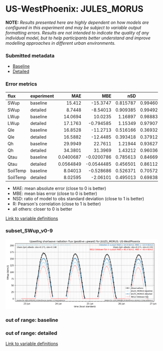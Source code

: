 # US-WestPhoenix: JULES_MORUS

**NOTE:** *Results presented here are highly dependent on how models are configured in this experiment and may be subject to variable output formatting errors. Results are not intended to indicate the quality of any individual model, but to help participants better understand and improve modelling approaches in different urban environments.*

### Submitted metadata

- [Baseline](JULES_MORUS_US-WestPhoenix_baseline_attrs.md)
- [Detailed](JULES_MORUS_US-WestPhoenix_detailed_attrs.md)

### Error metrics

| flux     | experiment   |        MAE |         MBE |      nSD |        R |          5th |        95th |       RMSE |    cRMSE |       AMBE |     1-nSD |        1-R |   nSkewness |   nKurtosis |   Overlap |
|:---------|:-------------|-----------:|------------:|---------:|---------:|-------------:|------------:|-----------:|---------:|-----------:|----------:|-----------:|------------:|------------:|----------:|
| SWup     | baseline     | 15.412     | -15.3747    | 0.815787 | 0.994608 |  2.94479     |  31.5555    | 18.6886    | 0.206717 | 15.3747    | 0.184213  | 0.00539202 |   0.697351  |  0.0034493  | 0.125215  |
| SWup     | detailed     |  8.7448    |  -8.54013   | 0.909385 | 0.994926 |  2.85878     |  16.9044    | 10.9087    | 0.132056 |  8.54013   | 0.0906147 | 0.00507362 |   0.59945   |  0.00289979 | 0.101076  |
| LWup     | baseline     | 14.0694    |  10.0235    | 1.16897  | 0.988838 |  0.728388    |  43.3825    | 20.7631    | 0.233765 | 10.0235    | 0.168969  | 0.0111621  |   0.543059  |  0.505947   | 0.0521641 |
| LWup     | detailed     | 17.1763    |  -0.794585  | 1.15349  | 0.979075 |  8.25943     |  28.6697    | 20.8626    | 0.268016 |  0.794585  | 0.153493  | 0.0209246  |   0.466939  |  0.290521   | 0.0856996 |
| Qle      | baseline     | 16.8528    | -11.2713    | 0.516166 | 0.369325 |  3.82517     |  33.1966    | 27.9496    | 0.94083  | 11.2713    | 0.483833  | 0.630675   |   0.686089  |  0.818468   | 0.375447  |
| Qle      | detailed     | 16.5882    | -12.4485    | 0.393418 | 0.379123 |  3.82076     |  42.4902    | 28.0696    | 0.925457 | 12.4485    | 0.606581  | 0.620877   |   0.648872  |  1.02023    | 0.411968  |
| Qh       | baseline     | 29.9949    |  22.7611    | 1.21944  | 0.936274 | 19.9876      |  80.4969    | 46.9633    | 0.45119  | 22.7611    | 0.219441  | 0.0637257  |   0.126442  |  0.523272   | 0.341445  |
| Qh       | detailed     | 34.3801    |  31.3969    | 1.43212  | 0.960362 | 18.0433      | 135.294     | 58.9471    | 0.547963 | 31.3969    | 0.432124  | 0.0396382  |   0.0619931 |  0.0180141  | 0.328626  |
| Qtau     | baseline     |  0.0400687 |  -0.0200786 | 0.785613 | 0.846694 |  0.000187696 |   0.0650063 |  0.0621042 | 0.535574 |  0.0200786 | 0.214388  | 0.153306   |   0.227848  |  0.4768     | 0.173945  |
| Qtau     | detailed     |  0.0564849 |  -0.0544485 | 0.456501 | 0.861121 |  0.00158625  |   0.169944  |  0.0897114 | 0.64976  |  0.0544485 | 0.543499  | 0.138879   |   0.249698  |  0.48112    | 0.268994  |
| SoilTemp | baseline     |  8.04013   |  -0.528686  | 0.526371 | 0.705721 |  6.22555     |  14.9884    |  9.66915   | 0.730838 |  0.528686  | 0.473628  | 0.294279   |  14.3902    |  0.685707   | 0.332854  |
| SoilTemp | detailed     |  8.02595   |  -2.06101   | 0.495013 | 0.698384 |  6.68221     |  16.7248    | 10.0431    | 0.744056 |  2.06101   | 0.504987  | 0.301616   |  11.6047    |  0.109908   | 0.307887  |

 - MAE: mean absolute error (close to 0 is better)
 - MBE: mean bias error (close to 0 is better)
 - NSD: ratio of model to obs standard deviation (close to 1 is better)
 - R: Pearson's correlation (close to 1 is better)
 - all others: closer to 0 is better

[Link to variable definitions](../modelattrs/variable_definitions.md)

### <a name="subset_swup_v0-9"></a>subset_SWup_v0-9
[![JULES_MORUS_US-WestPhoenix_subset_SWup_v0-9.png](JULES_MORUS_US-WestPhoenix_subset_SWup_v0-9.png)](JULES_MORUS_US-WestPhoenix_subset_SWup_v0-9.png)

### out of range: baseline


### out of range: detailed



[Link to variable definitions](../modelattrs/variable_definitions.md)


